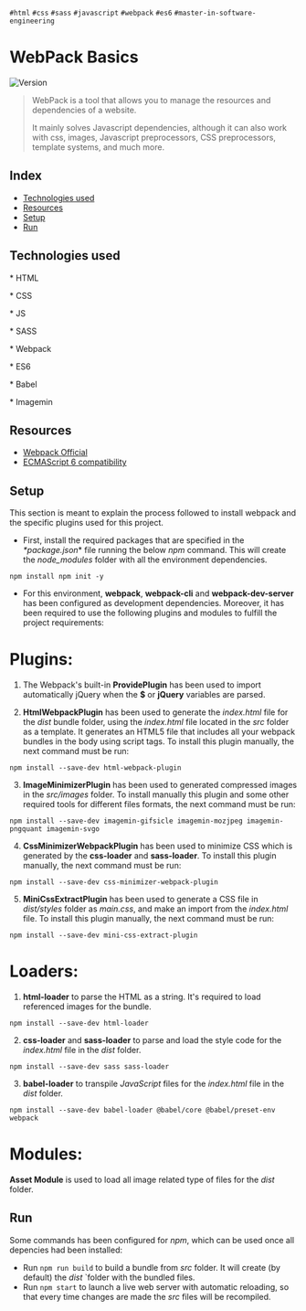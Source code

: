 `#html` `#css` `#sass` `#javascript` `#webpack` `#es6` `#master-in-software-engineering`

# WebPack Basics <!-- omit in toc -->

<p>
  <img alt="Version" src="https://img.shields.io/badge/version-1.0-blue.svg?cacheSeconds=2592000" />
</p>

> WebPack is a tool that allows you to manage the resources and dependencies of a website.
>
> It mainly solves Javascript dependencies, although it can also work with css, images, Javascript preprocessors, CSS preprocessors, template systems, and much more.

## Index <!-- omit in toc -->

- [Technologies used](#technologies-used)
- [Resources](#resources)
- [Setup](#setup)
- [Run](#run)

## Technologies used

\* HTML

\* CSS

\* JS

\* SASS

\* Webpack

\* ES6

\* Babel

\* Imagemin

## Resources

- [Webpack Official](https://webpack.js.org/)
- [ECMAScript 6 compatibility](https://kangax.github.io/compat-table/es6/)

## Setup

This section is meant to explain the process followed to install webpack and the specific plugins used for this project.
 - First, install the required packages that are specified in the _*package.json_* file running the below _*npm*_ command. This will create the _node_modules_ folder with all the environment dependencies.
 
 ```` npm install npm init -y ````
 
 - For this environment, __webpack__, __webpack-cli__ and __webpack-dev-server__ has been configured as development dependencies. Moreover, it has been required to use the following plugins and modules to fulfill the project requirements: 
 
 # Plugins:
 
 1. The Webpack's built-in **ProvidePlugin** has been used to import automatically jQuery when the __$__ or __jQuery__ variables are parsed.
 
 2. **HtmlWebpackPlugin** has been used to generate the _index.html_ file for the _dist_ bundle folder, using the _index.html_ file located in the _src_ folder as a template. It generates an HTML5 file that includes all your webpack bundles in the body using script tags. To install this plugin manually, the next command must be run:

```` npm install --save-dev html-webpack-plugin ````

 3. **ImageMinimizerPlugin** has been used to generated compressed images in the _src/images_ folder. To install manually this plugin  and some other required tools for different files formats, the next command must be run:
 
 ```` npm install --save-dev imagemin-gifsicle imagemin-mozjpeg imagemin-pngquant imagemin-svgo ````
 
 4. **CssMinimizerWebpackPlugin** has been used to minimize CSS which is generated by the **css-loader** and **sass-loader**. To install this plugin manually, the next command must be run:

```` npm install --save-dev css-minimizer-webpack-plugin ````

5. **MiniCssExtractPlugin** has been used to generate a CSS file in _dist/styles_ folder as _main.css_, and make an import from the _index.html_ file. To install this plugin manually, the next command must be run:

```` npm install --save-dev mini-css-extract-plugin ````

 # Loaders:
 
 1. **html-loader** to parse the HTML as a string. It's required to load referenced images for the bundle.
 
 ```` npm install --save-dev html-loader ````
 
 2. **css-loader** and **sass-loader** to parse and load the style code for the _index.html_ file in the _dist_ folder. 
 
 ```` npm install --save-dev sass sass-loader  ````
 
 3. **babel-loader** to transpile _JavaScript_ files for the _index.html_ file in the _dist_ folder.
 
 ```` npm install --save-dev babel-loader @babel/core @babel/preset-env webpack ````

# Modules:

**Asset Module** is used to load all image related type of files for the _dist_ folder.

 ## Run
 
 Some commands has been configured for _npm_, which can be used once all depencies had been installed:
 - Run ````npm run build```` to build a bundle from _src_ folder. It will create (by default) the _dist_ `folder with the bundled files.
 - Run ````npm start```` to launch a live web server with automatic reloading, so that every time changes are made the _src_ files will be recompiled.
